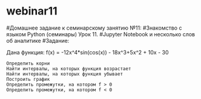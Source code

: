 # webinar11
#Домашнее задание к семинарскому занятию №11:
#Знакомство с языком Python (семинары) Урок 11.
#Jupyter Notebook и несколько слов об аналитике
#Задание:

Дана функция: f(x) = -12x^4*sin(cos(x)) - 18x^3+5x^2 + 10x - 30

    Определить корни
    Найти интервалы, на которых функция возрастает
    Найти интервалы, на которых функция убывает
    Построить график
    Определить промежутки, на котором f > 0
    Определить промежутки, на котором f < 0
